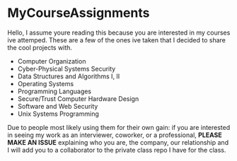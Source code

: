 # MyCourseAssignments

Hello, I assume youre reading this because you are interested in my courses ive attemped. These are a few of the ones ive taken that I decided to share the cool
projects with.

* Computer Organization 
* Cyber-Physical Systems Security 
* Data Structures and Algorithms I, II
* Operating Systems 
* Programming Languages 
* Secure/Trust Computer Hardware Design 
* Software and Web Security
* Unix Systems Programming

Due to people most likely using them for their own gain: if you are interested in seeing my work as an interviewer, coworker, or a professional, 
**PLEASE MAKE AN ISSUE** explaining who you are, the company, our relationship and I will add you to a collaborator to the private class repo I have for the class.
